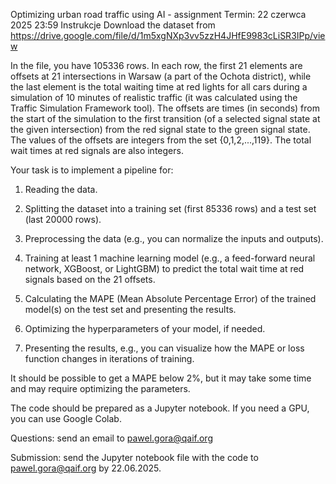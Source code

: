 Optimizing urban road traffic using AI - assignment
Termin: 22 czerwca 2025 23:59
Instrukcje
Download the dataset from https://drive.google.com/file/d/1m5xgNXp3vv5zzH4JHfE9983cLiSR3IPp/view

In the file, you have 105336 rows. In each row, the first 21 elements are offsets at 21 intersections in Warsaw (a part of the Ochota district), while the last element is the total waiting time at red lights for all cars during a simulation of 10 minutes of realistic traffic (it was calculated using the Traffic Simulation Framework tool). The offsets are times (in seconds) from the start of the simulation to the first transition (of a selected signal state at the given intersection) from the red signal state to the green signal state. The values of the offsets are integers from the set {0,1,2,...,119}. The total wait times at red signals are also integers.

Your task is to implement a pipeline for:

1) Reading the data.

2) Splitting the dataset into a training set (first 85336 rows) and a test set (last 20000 rows).

3) Preprocessing the data (e.g., you can normalize the inputs and outputs).

4) Training at least 1 machine learning model (e.g., a feed-forward neural network, XGBoost, or LightGBM) to predict the total wait time at red signals based on the 21 offsets.

5) Calculating the MAPE (Mean Absolute Percentage Error) of the trained model(s) on the test set and presenting the results.

6) Optimizing the hyperparameters of your model, if needed.

7) Presenting the results, e.g., you can visualize how the MAPE or loss function changes in iterations of training.



It should be possible to get a MAPE below 2%, but it may take some time and may require optimizing the parameters. 

The code should be prepared as a Jupyter notebook. If you need a GPU, you can use Google Colab.



Questions: send an email to pawel.gora@qaif.org

Submission: send the Jupyter notebook file with the code to pawel.gora@qaif.org by 22.06.2025.